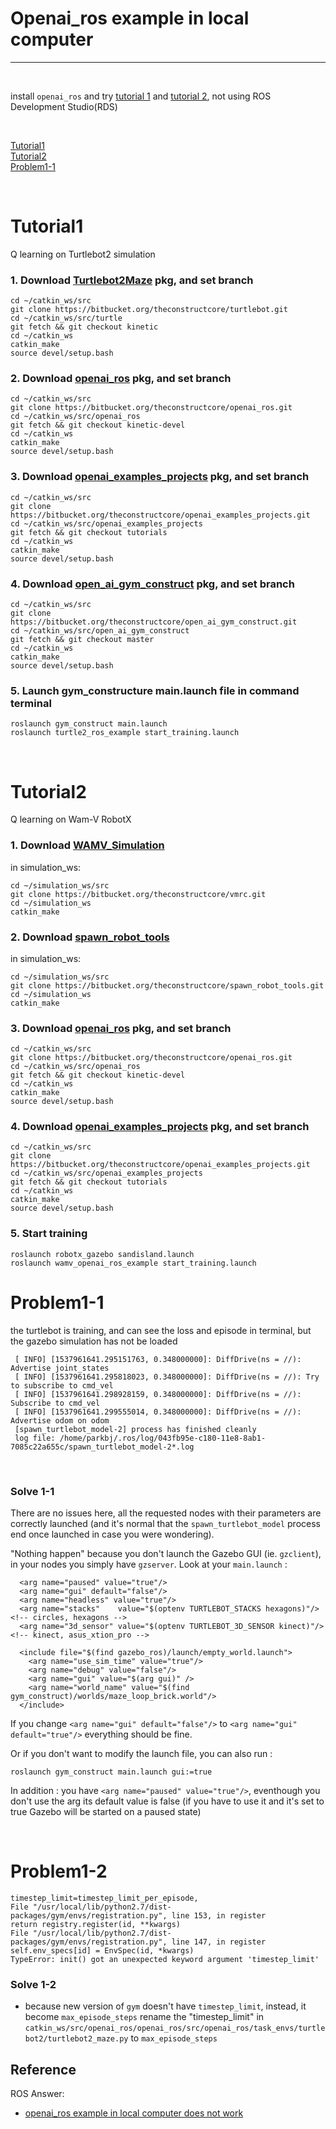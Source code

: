 # Openai_ros example in local computer
-----------

<br>

install `openai_ros` and try [tutorial 1](<http://wiki.ros.org/openai_ros/TurtleBot2%20with%20openai_ros>) and [tutorial 2](http://wiki.ros.org/openai_ros/Wam-V%20RobotX%20Challenge%20with%20openai_ros), not using ROS Development Studio(RDS)

<br>

[Tutorial1](#tutorial1) <br>
[Tutorial2](#tutorial2) <br>
[Problem1-1](#problem1-1) 

<br>

# Tutorial1
Q learning on Turtlebot2 simulation
### 1. Download [Turtlebot2Maze](https://bitbucket.org/theconstructcore/turtlebot/src/master/) pkg, and set branch
```
cd ~/catkin_ws/src
git clone https://bitbucket.org/theconstructcore/turtlebot.git
cd ~/catkin_ws/src/turtle
git fetch && git checkout kinetic
cd ~/catkin_ws
catkin_make
source devel/setup.bash
```

### 2. Download [openai_ros](https://bitbucket.org/theconstructcore/openai_ros/src/kinetic-devel/) pkg, and set branch
```
cd ~/catkin_ws/src
git clone https://bitbucket.org/theconstructcore/openai_ros.git
cd ~/catkin_ws/src/openai_ros
git fetch && git checkout kinetic-devel
cd ~/catkin_ws
catkin_make
source devel/setup.bash
```

### 3. Download [openai_examples_projects](https://bitbucket.org/theconstructcore/openai_examples_projects/src/master/) pkg, and set branch
```
cd ~/catkin_ws/src
git clone https://bitbucket.org/theconstructcore/openai_examples_projects.git
cd ~/catkin_ws/src/openai_examples_projects
git fetch && git checkout tutorials
cd ~/catkin_ws
catkin_make
source devel/setup.bash
```

### 4. Download [open_ai_gym_construct](https://bitbucket.org/theconstructcore/open_ai_gym_construct/src/master/) pkg, and set branch
```
cd ~/catkin_ws/src
git clone https://bitbucket.org/theconstructcore/open_ai_gym_construct.git
cd ~/catkin_ws/src/open_ai_gym_construct
git fetch && git checkout master
cd ~/catkin_ws
catkin_make
source devel/setup.bash
```

### 5. Launch gym_constructure main.launch file in command terminal
```
roslaunch gym_construct main.launch
roslaunch turtle2_ros_example start_training.launch
```

<br>

# Tutorial2
Q learning on Wam-V RobotX
### 1. Download [WAMV_Simulation](https://bitbucket.org/theconstructcore/vmrc/src/master/)
in simulation_ws:
```
cd ~/simulation_ws/src
git clone https://bitbucket.org/theconstructcore/vmrc.git
cd ~/simulation_ws
catkin_make
```

### 2. Download [spawn_robot_tools](https://bitbucket.org/theconstructcore/spawn_robot_tools/src/master/)
in simulation_ws:
```
cd ~/simulation_ws/src
git clone https://bitbucket.org/theconstructcore/spawn_robot_tools.git
cd ~/simulation_ws
catkin_make
```

### 3. Download [openai_ros](https://bitbucket.org/theconstructcore/openai_ros/src/kinetic-devel/) pkg, and set branch
```
cd ~/catkin_ws/src
git clone https://bitbucket.org/theconstructcore/openai_ros.git
cd ~/catkin_ws/src/openai_ros
git fetch && git checkout kinetic-devel
cd ~/catkin_ws
catkin_make
source devel/setup.bash
```

### 4. Download [openai_examples_projects](https://bitbucket.org/theconstructcore/openai_examples_projects/src/master/) pkg, and set branch
```
cd ~/catkin_ws/src
git clone https://bitbucket.org/theconstructcore/openai_examples_projects.git
cd ~/catkin_ws/src/openai_examples_projects
git fetch && git checkout tutorials
cd ~/catkin_ws
catkin_make
source devel/setup.bash
```

### 5. Start training
```
roslaunch robotx_gazebo sandisland.launch
roslaunch wamv_openai_ros_example start_training.launch
```


# Problem1-1
the turtlebot is training, and can see the loss and episode in terminal, but the gazebo simulation has not be loaded
```
 [ INFO] [1537961641.295151763, 0.348000000]: DiffDrive(ns = //): Advertise joint_states
 [ INFO] [1537961641.295818023, 0.348000000]: DiffDrive(ns = //): Try to subscribe to cmd_vel
 [ INFO] [1537961641.298928159, 0.348000000]: DiffDrive(ns = //): Subscribe to cmd_vel
 [ INFO] [1537961641.299555014, 0.348000000]: DiffDrive(ns = //): Advertise odom on odom 
 [spawn_turtlebot_model-2] process has finished cleanly
 log file: /home/parkbj/.ros/log/043fb95e-c180-11e8-8ab1-7085c22a655c/spawn_turtlebot_model-2*.log
```

<br>

### Solve 1-1
There are no issues here, all the requested nodes with their parameters are correctly launched (and it's normal that the `spawn_turtlebot_model` process end once launched in case you were wondering).

"Nothing happen" because you don't launch the Gazebo GUI (ie. `gzclient`), in your nodes you simply have `gzserver`. Look at your `main.launch` :
```launch
  <arg name="paused" value="true"/>
  <arg name="gui" default="false"/>
  <arg name="headless" value="true"/>
  <arg name="stacks"    value="$(optenv TURTLEBOT_STACKS hexagons)"/>  <!-- circles, hexagons --> 
  <arg name="3d_sensor" value="$(optenv TURTLEBOT_3D_SENSOR kinect)"/>  <!-- kinect, asus_xtion_pro --> 

  <include file="$(find gazebo_ros)/launch/empty_world.launch">
    <arg name="use_sim_time" value="true"/>
    <arg name="debug" value="false"/>
    <arg name="gui" value="$(arg gui)" />
    <arg name="world_name" value="$(find gym_construct)/worlds/maze_loop_brick.world"/>
  </include>
  ```

  If you change `<arg name="gui" default="false"/>` to `<arg name="gui" default="true"/>` everything should be fine.

Or if you don't want to modify the launch file, you can also run :
```
roslaunch gym_construct main.launch gui:=true
```
In addition : you have `<arg name="paused" value="true"/>`, eventhough you don't use the arg its default value is false (if you have to use it and it's set to true Gazebo will be started on a paused state)

<br>

# Problem1-2
```
timestep_limit=timestep_limit_per_episode, 
File "/usr/local/lib/python2.7/dist-packages/gym/envs/registration.py", line 153, in register
return registry.register(id, **kwargs) 
File "/usr/local/lib/python2.7/dist-packages/gym/envs/registration.py", line 147, in register 
self.env_specs[id] = EnvSpec(id, *kwargs) 
TypeError: init() got an unexpected keyword argument 'timestep_limit' 
```
### Solve 1-2
- because new version of `gym` doesn't have `timestep_limit`, instead, it become `max_episode_steps`
rename the "timestep_limit" in `catkin_ws/src/openai_ros/openai_ros/src/openai_ros/task_envs/turtlebot2/turtlebot2_maze.py` to `max_episode_steps`





## Reference
ROS Answer:
- [openai_ros example in local computer does not work](https://answers.ros.org/question/304330/openai_ros-example-in-local-computer-does-not-work/)
